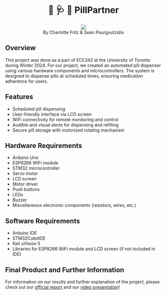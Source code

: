 <h1 align="center"> 💊 🩺 📢 PillPartner </h1>
<div align="center">
 <img src="https://github.com/charlottepfritz/PillPartner/assets/133656144/830e4907-d379-437c-a257-d3d3e301c73a">
 <!-- <img src="https://github.com/charlottepfritz/PillPartner/assets/133656144/830e4907-d379-437c-a257-d3d3e301c73a?pngraw=true">-->
<div align="center"> By Charlotte Fritz & Sean Pourgoutzidis </div>
</div>

## Overview

This project was done as a part of ECE342 at the University of Toronto during Winter 2024. For our project, we created an automated pill dispenser using various hardware components and microcontrollers. The system is designed to dispense pills at scheduled times, ensuring medication adherence for users. 

## Features

- Scheduled pill dispensing
- User-friendly interface via LCD screen
- WiFi connectivity for remote monitoring and control
- Audible and visual alerts for dispensing and refilling
- Secure pill storage with motorized rotating mechanism

## Hardware Requirements

- Arduino Uno
- ESP8266 WiFi module
- STM32 microcontroller
- Servo motor
- LCD screen
- Motor driver
- Push buttons
- LEDs
- Buzzer
- Miscellaneous electronic components (resistors, wires, etc.)

## Software Requirements

- Arduino IDE
- STM32CubeIDE
- Keil uVision 5 
- Libraries for ESP8266 WiFi module and LCD screen (if not included in IDE)

## Final Product and Further Information

For information on our results and further explanation of the project, please check out our [official report](https://drive.google.com/file/d/1k8KF6Ui9yT2awSPM993zoFm_6jhEKOsA/view?usp=sharing) and our [video presentation](https://drive.google.com/file/d/19rEmTvcj-dvJqhJ7uodOpZdjCWpxrR81/view?usp=drive_link)!

